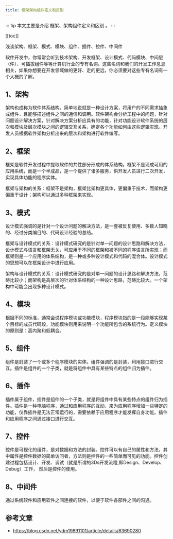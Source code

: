 ```yaml
---
title: 框架架构组件定义和区别
---
```


::: tip
本文主要是介绍 框架、架构组件定义和区别 。
:::

[[toc]]

浅谈架构、框架、模式、模块、组件、插件、控件、中间件

软件开发中，你常常会听到技术架构、开发框架、设计模式、代码模块、中间层（件）、可插拔组件等等计算机行业的专有名词。这些名词和我们的开发工作息息相关，如果你想要在开发领域做的更好、走的更远，你必须要对这些专有名词有一个大概的了解。

## 1、架构
架构也成称为软件体系结构。简单地说就是一种设计方案，将用户的不同需求抽象成组件，且能够描述组件之间的通信和调用。软件架构会分析工程中的问题，针对问题设计解决方案，针对解决方案分析应具有的功能，针对功能设计软件系统的层次和模块及层次模块之间的逻辑交互关系，确定各个功能如何由这些逻辑实现。开发人员根据软件架构分析出来的层次和架构进行软件编写。

## 2、框架
框架是软件开发过程中提取软件的共性部分形成的体系结构。框架不是现成可用的应用系统，而是一个半成品，是一个提供了诸多服务，供开发人员进行二次开发，实现具体功能的程序实体。

框架与架构的关系：框架不是架构，框架比架构更具体，更偏重于技术，而架构更偏重于设计；架构可以通过多种框架来实现。

## 3、模式
设计模式强调的是针对一个设计问题的解决方法，是一套被反复使用、多数人知晓的、经过分类编目的、代码设计经验的总结。

框架与设计模式的关系：设计模式研究的是针对单一问题的设计思路和解决方法，设计模式与语言和框架无关，可应用于不同的框架和被不同的程序语言所实现；而框架则是一个应用的体系结构，是一种或多种设计模式和代码的混合体。设计模式的思想可以在框架设计中进行应用。

架构与设计模式的关系：设计模式研究的是对单一问题的设计思路和解决方法，范畴比较小；而架构是高层次的针对体系结构的一种设计思路，范畴比较大。一个架构中可能会出现多种设计模式。

## 4、模块
根据不同的标准，通常会说程序模块或功能模块，程序模块指的是一段能够实现某个目标的成员代码段，功能模块则用来说明一个功能所包含的系统行为。定义模块的原则是：高内聚和低耦合。

## 5、组件
组件是封装了一个或多个程序模块的实体。组件强调的是封装，利用接口进行交互。插件是组件的一个子类，就是将组件中具有某些特点的组件归为插件。

## 6、插件
插件属于组件，插件是组件的一个子类，就是将组件中具有某些特点的组件归为插件。插件是一种电脑程序，通过和应用程序的互动，来为应用程序增加一些特定的功能，仅靠插件是无法正常运行的，需要依赖于应用程序才能发挥自身功能。插件和应用程序之间通过接口进行交互。

## 7、控件
控件是可视化的组件，是对数据和方法的封装。控件可以有自己的属性和方法，其中属性是控件数据的简单访问者，方法则是控件的一些简单而可见的功能。控件创建过程包括设计、开发、调试（就是所谓的3Ds开发流程,即Design、Develop、Debug）工作， 然后是控件的使用。

## 8、中间件
通过系统软件和应用软件之间连接的软件，以便于软件各部件之间的沟通。

 


## 参考文章
* https://blog.csdn.net/ydm19891101/article/details/83690280